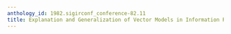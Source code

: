```yaml
---
anthology_id: 1982.sigirconf_conference-82.11
title: Explanation and Generalization of Vector Models in Information Retrieval
---
```

